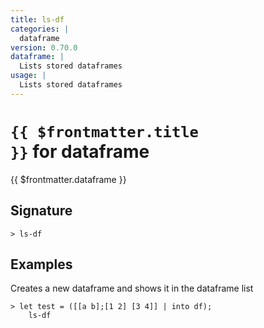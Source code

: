 ```yaml
---
title: ls-df
categories: |
  dataframe
version: 0.70.0
dataframe: |
  Lists stored dataframes
usage: |
  Lists stored dataframes
---
```


# <code>{{ $frontmatter.title }}</code> for dataframe

<div class='command-title'>{{ $frontmatter.dataframe }}</div>

## Signature

```> ls-df ```

## Examples

Creates a new dataframe and shows it in the dataframe list
```shell
> let test = ([[a b];[1 2] [3 4]] | into df);
    ls-df
```
